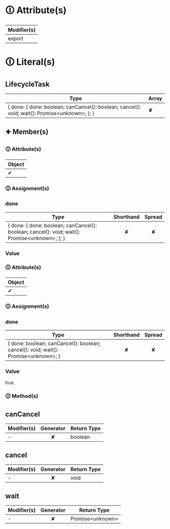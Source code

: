 # &#128712; Attribute(s)

| Modifier(s)                            |
|----------------------------------------|
| export |

# &#128712; Literal(s)

## LifecycleTask

| Type                        | Array                           |
|-----------------------------|---------------------------------|
| { done: { done: boolean; canCancel(): boolean; cancel(): void; wait(): Promise&lt;unknown&gt;; }; } | ✘ |

## 🟆 Member(s)

### &#128712; Attribute(s)

| Object                        |
|-------------------------------|
| ✔ |

### &#128712; Assignment(s)

### done

| Type                      | Shorthand                         | Spread                        |
|---------------------------|:---------------------------------:|:-----------------------------:|
| { done: { done: boolean; canCancel(): boolean; cancel(): void; wait(): Promise&lt;unknown&gt;; }; } | ✘  | ✘ |

### Value

### &#128712; Attribute(s)

| Object                        |
|-------------------------------|
| ✔ |

### &#128712; Assignment(s)

### done

| Type                      | Shorthand                         | Spread                        |
|---------------------------|:---------------------------------:|:-----------------------------:|
| { done: boolean; canCancel(): boolean; cancel(): void; wait(): Promise&lt;unknown&gt;; } | ✘  | ✘ |

### Value

true

### &#128712; Method(s)

## canCancel

| Modifier(s)                              | Generator                          | Return Type                       |
|------------------------------------------|:----------------------------------:|-----------------------------------|
| - | ✘ | boolean |

## cancel

| Modifier(s)                              | Generator                          | Return Type                       |
|------------------------------------------|:----------------------------------:|-----------------------------------|
| - | ✘ | void |

## wait

| Modifier(s)                              | Generator                          | Return Type                       |
|------------------------------------------|:----------------------------------:|-----------------------------------|
| - | ✘ | Promise&lt;unknown&gt; |